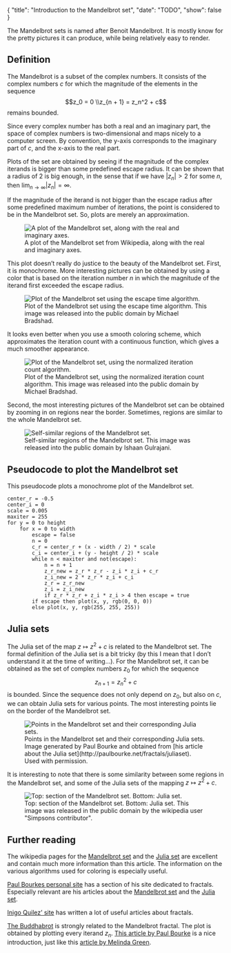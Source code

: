 {
    "title": "Introduction to the Mandelbrot set",
    "date": "TODO",
    "show": false
}


The Mandelbrot sets is named after Benoit Mandelbrot. It is mostly know for the pretty pictures it can produce, while being relatively easy to render.

## Definition
The Mandelbrot is a subset of the complex numbers. It consists of the complex numbers $c$ for which the magnitude of the elements in the sequence
$$z_0 = 0 \\z_{n + 1} = z_n^2 + c$$
remains bounded.

Since every complex number has both a real and an imaginary part, the space of complex numbers is two-dimensional and maps nicely to a computer screen. By convention, the y-axis corresponds to the imaginary part of $c$, and the x-axis to the real part.

Plots of the set are obtained by seeing if the magnitude of the complex iterands is bigger than some predefined escape radius. It can be shown that a radius of 2 is big enough, in the sense that if we have $|z_n| > 2$ for some $n$, then $\lim_{n \rightarrow \infty} |z_n| = \infty$.

If the magnitude of the iterand is not bigger than the escape radius after some predefined maximum number of iterations, the point is considered to be in the Mandelbrot set. So, plots are merely an approximation.

<figure>
  <img src="https://upload.wikimedia.org/wikipedia/commons/5/56/Mandelset_hires.png" alt="A plot of the Mandelbrot set, along with the real and imaginary axes.">
  <figcaption>A plot of the Mandelbrot set from Wikipedia, along with the real and imaginary axes.</figcaption>
</figure>

This plot doesn’t really do justice to the beauty of the Mandelbrot set. First, it is monochrome. More interesting pictures can be obtained by using a color that is based on the iteration number $n$ in which the magnitude of the iterand first exceeded the escape radius.

<figure>
  <img src="https://upload.wikimedia.org/wikipedia/commons/0/08/Escape_Time_Algorithm_bands.png" alt="Plot of the Mandelbrot set using the escape time algorithm.">
  <figcaption>Plot of the Mandelbrot set using the escape time algorithm. This image was released into the public domain by Michael Bradshad.</figcaption>
</figure>

It looks even better when you use a smooth coloring scheme, which approximates the iteration count with a continuous function, which gives a much smoother appearance.

<figure>
  <img src="https://upload.wikimedia.org/wikipedia/commons/c/c0/Normalized_Iteration_Count_Algorithm_1.png" alt="Plot of the Mandelbrot set, using the normalized iteration count algorithm.">
  <figcaption>Plot of the Mandelbrot set, using the normalized iteration count algorithm. This image was released into the public domain by Michael Bradshad.</figcaption>
</figure>

Second, the most interesting pictures of the Mandelbrot set can be obtained by zooming in on regions near the border. Sometimes, regions are similar to the whole Mandelbrot set.

<figure>
  <img src="https://upload.wikimedia.org/wikipedia/commons/f/fd/Blue_Mandelbrot_Zoom.jpg" alt="Self-similar regions of the Mandelbrot set.">
  <figcaption>Self-similar regions of the Mandelbrot set. This image was released into the public domain by Ishaan Gulrajani.</figcaption>
</figure>


## Pseudocode to plot the Mandelbrot set

This pseudocode plots a monochrome plot of the Mandelbrot set.

    center_r = -0.5
    center_i = 0
    scale = 0.005
    maxiter = 255
    for y = 0 to height
        for x = 0 to width
            escape = false
            n = 0
            c_r = center_r + (x - width / 2) * scale
            c_i = center_i + (y - height / 2) * scale
            while n < maxiter and not(escape):
                n = n + 1
                z_r_new = z_r * z_r - z_i * z_i + c_r
                z_i_new = 2 * z_r * z_i + c_i
                z_r = z_r_new
                z_i = z_i_new
                if z_r * z_r + z_i * z_i > 4 then escape = true
            if escape then plot(x, y, rgb(0, 0, 0))
            else plot(x, y, rgb(255, 255, 255))


## Julia sets

The Julia set of the map $z \mapsto z^2 + c$ is related to the Mandelbrot set. The formal definition of the Julia set is a bit tricky (by this I mean that I don’t understand it at the time of writing...). For the Mandelbrot set, it can be obtained as the set of complex numbers $z_0$ for which the sequence 
$$z_{n + 1} = z_n^2 + c$$
is bounded. Since the sequence does not only depend on $z_0$, but also on $c$, we can obtain Julia sets for various points. The most interesting points lie on the border of the Mandelbrot set.

<figure>
  <img src="http://paulbourke.net/fractals/juliaset/julia_mandel.gif" alt="Points in the Mandelbrot set and their corresponding Julia sets.">
  <figcaption>Points in the Mandelbrot set and their corresponding Julia sets. Image generated by Paul Bourke and obtained from [his article about the Julia set](http://paulbourke.net/fractals/juliaset). Used with permission.</figcaption>
</figure>

It is interesting to note that there is some similarity between some regions in the Mandelbrot set, and some of the Julia sets of the mapping $z \mapsto z^2 + c$.

<figure>
  <img src="https://upload.wikimedia.org/wikipedia/commons/1/19/Relationship_between_Mandelbrot_sets_and_Julia_sets.PNG" alt="Top: section of the Mandelbrot set. Bottom: Julia set.">
  <figcaption>Top: section of the Mandelbrot set. Bottom: Julia set. This image was released in the public domain by the wikipedia user "Simpsons contributor".</figcaption>
</figure>


## Further reading

The wikipedia pages for the [Mandelbrot set](https://wikipedia.org/wiki/Mandelbrot_set) and the [Julia set](https://wikipedia.org/wiki/Julia_set) are excellent and contain much more information than this article. The information on the various algorithms used for coloring is especially useful.

[Paul Bourkes personal site](http://www.paulbourke.net) has a section of his site dedicated to fractals. Especially relevant are his articles about the [Mandelbrot set](http://paulbourke.net/fractals/mandelbrot/) and the [Julia set](http://paulbourke.net/fractals/juliaset/).

[Inigo Quilez’ site](https://iquilezles.org) has written a lot of useful articles about fractals.

[The Buddhabrot](https://wikipedia.org/wiki/Buddhabrot) is strongly related to the Mandelbrot fractal. The plot is obtained by plotting every iterand $z_n$. [This article by Paul Bourke](http://paulbourke.net/fractals/buddhabrot/) is a nice introduction, just like this [article by Melinda Green](http://superliminal.com/fractals/bbrot/bbrot.htm).
